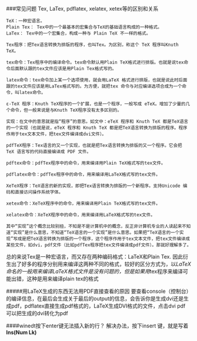 ###常见问题
Tex, LaTex, pdflatex, xelatex, xetex等的区别和关系
```
TeX：一种宏语言。
Plain Tex： Tex中的一个最基本的宏集合与TeX的基础语言构成的一种格式。
LaTex： Tex中的一个宏集合，构成一种与 Plain TeX 不一样的格式。

Tex程序：把Tex语言转换为排版的程序，也叫Tex。为区别，称这个 TeX 程序叫Knuth TeX。

tex命令：Tex程序中的编译命令。tex命令默认用Plain TeX格式进行排版。也就是说tex命令后面默认跟的tex文件应该是用Plain Tex格式写的。

latex命令：tex命令加上某一个选项使用，就会用LaTeX 格式进行排版，也就是说此时后面跟的tex文件应该是用LaTex格式写的。为方便，就把tex 命令与对应编译选项合成为一个命令，叫latex命令。

ε-TeX 程序：Knuth TeX程序的一个扩展，也是一个程序，一般写成 eTeX。增加了少量的几个命令，但一般来说是与Knuth TeX程序没有太多区别的。

实现：在文中的意思就是指“程序”的意思。如文中：eTeX 程序和 Knuth TeX 都是TeX语言的一个实现（也就是说，eTeX 程序和 Knuth TeX 都是把TeX语言转换为排版的程序。程序作用于tex文本文件，把tex文件编译成dvi文件）。

pdfTeX程序：Tex语言的又一个实现，也就是把Tex语言转换为排版的又一个程序。它会把 TeX 语言写的代码直接编译成 PDF 文件。

pdftex命令：pdfTex程序中的命令，用来编译用Plain TeX格式写的tex文件。

pdflatex命令：pdfTex程序中的命令，用来编译用LaTeX格式写的tex文件。

XeTeX程序：TeX语言的新的实现，即把Tex语言转换为排版的一个新程序。支持Unicode 编码和直接访问操作系统字体。

xetex命令：XeTeX程序中的命令，用来编译用Plain TeX格式写的tex文件。

xelatex命令：XeTeX程序中的命令，用来编译用LaTeX格式写的tex文件。

其中“实现”这个概念比较别扭，不知是不是计算机中的概念，反正非计算机专业的人读起来不知道“实现”是什么意思，不知道“TeX语言的一个实现”是什么意思。如果把“TeX语言的一个实现”写成是把TeX语言转换为排版的一个程序，这个程序作用于tex文本文件，把tex文件编译成某些文件，如dvi，pdf文件（比如pdfTex程序把tex文件编译成pdf文件）。那就好理解多了。
```
总的来说Tex是一种宏语言，而又存在两种编码格式：LaTeX和Plain Tex.
因此衍生出了好多的程序分别用来编译这两种不同的格式，较好的区分方式为，以*LaTeX命名的一般用来编译LaTeX格式文件是没有问题的，但是如果用*tex程序来编译可能出错，这种是用来编译plain tex的格式


 #####用LaTeX生成的东西无法用PDF直接查看的原因
 要查看console（控制台）的编译信息，在最后会生成关于最后的output的信息，会告诉你是生成dvi还是生成pdf，pdflatex直接生成pdf格式的，LaTeX生成DVI格式的文件，点击dvi pdf 可以把生成的dvi转化为pdf
 
####winedt按下enter键无法插入新的行？
解决办法，按下insert 键，就是写着**Ins(Num Lk)**



